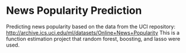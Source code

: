 # News Popularity Prediction
Predicting news popularity based on the data from the UCI repository: http://archive.ics.uci.edu/ml/datasets/Online+News+Popularity
This is a function estimation project that random forest, boosting, and lasso were used.
